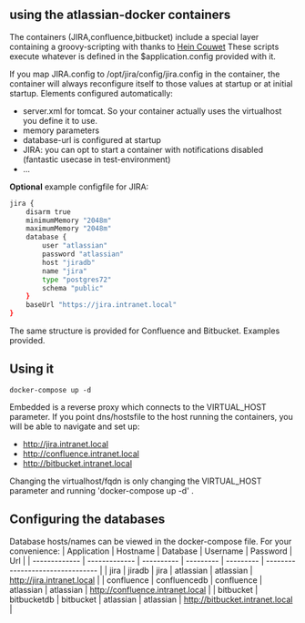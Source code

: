 ## using the atlassian-docker containers

The containers (JIRA,confluence,bitbucket) include a special layer containing a groovy-scripting with thanks to [Hein Couwet](mailto:info@2improveit.eu)
These scripts execute whatever is defined in the $application.config provided with it.

If you map JIRA.config to /opt/jira/config/jira.config in the container, the container will always reconfigure itself to those values at startup or at initial startup. 
Elements configured automatically:
* server.xml for tomcat. So your container actually uses the virtualhost you define it to use.
* memory parameters
* database-url is configured at startup
* JIRA: you can opt to start a container with notifications disabled (fantastic usecase in test-environment)
* ...

**Optional** example configfile for JIRA:

```bash
jira {
    disarm true
    minimumMemory "2048m"
    maximumMemory "2048m"
    database {
        user "atlassian"
        password "atlassian"
        host "jiradb"
        name "jira"
        type "postgres72"
        schema "public"
    }
    baseUrl "https://jira.intranet.local"
}
```

The same structure is provided for Confluence and Bitbucket. Examples provided.

## Using it

```
docker-compose up -d
```

Embedded is a reverse proxy which connects to the VIRTUAL_HOST parameter. If you point dns/hostsfile to the host running the containers, you will be able to navigate and set up:
* http://jira.intranet.local
* http://confluence.intranet.local
* http://bitbucket.intranet.local

Changing the virtualhost/fqdn is only changing the VIRTUAL_HOST parameter and running 'docker-compose up -d' . 

## Configuring the databases

Database hosts/names can be viewed in the docker-compose file. For your convenience:
| Application   | Hostname      | Database   | Username  | Password  | Url                              |
| ------------- | ------------- | ---------- | --------- | --------- | -------------------------------- |
| jira          | jiradb        | jira       | atlassian | atlassian | http://jira.intranet.local       |
| confluence    | confluencedb  | confluence | atlassian | atlassian | http://confluence.intranet.local |
| bitbucket     | bitbucketdb   | bitbucket  | atlassian | atlassian | http://bitbucket.intranet.local  |


